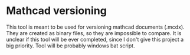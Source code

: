 # Mathcad versioning
This tool is meant to be used for versioning mathcad documents (.mcdx). They are created as binary files, so they are impossible to compare. It is unclear if this tool will be ever completed, since I don't give this project a big priority. Tool will be probably windows bat script.
